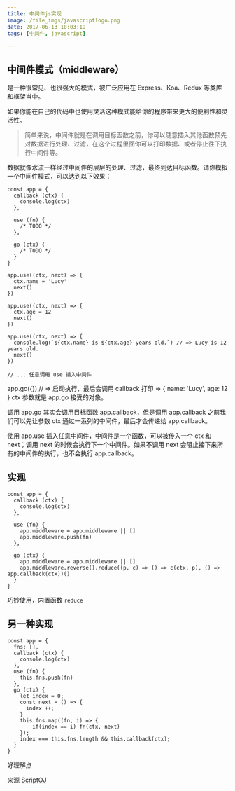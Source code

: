 ```yaml
---
title: 中间件js实现
image: /file_imgs/javascriptlogo.png
date: 2017-06-13 10:03:19
tags: [中间件, javascript]

---
```


## 中间件模式（middleware）

是一种很常见、也很强大的模式，被广泛应用在 Express、Koa、Redux 等类库和框架当中。

如果你能在自己的代码中也使用灵活这种模式能给你的程序带来更大的便利性和灵活性。

>简单来说，中间件就是在调用目标函数之前，你可以随意插入其他函数预先对数据进行处理、过滤，在这个过程里面你可以打印数据、或者停止往下执行中间件等。

数据就像水流一样经过中间件的层层的处理、过滤，最终到达目标函数。请你模拟一个中间件模式，可以达到以下效果：

```
const app = {
  callback (ctx) {
    console.log(ctx)
  },
  
  use (fn) {
    /* TODO */
  },
  
  go (ctx) {
    /* TODO */
  }
}

app.use((ctx, next) => {
  ctx.name = 'Lucy'
  next()
})

app.use((ctx, next) => {
  ctx.age = 12
  next()
})

app.use((ctx, next) => {
  console.log(`${ctx.name} is ${ctx.age} years old.`) // => Lucy is 12 years old.
  next()
})

// ... 任意调用 use 插入中间件

```

app.go({}) // => 启动执行，最后会调用 callback 打印 => { name: 'Lucy', age: 12  }
ctx 参数就是 app.go 接受的对象。

调用 app.go 其实会调用目标函数 app.callback，但是调用 app.callback 之前我们可以先让参数 ctx 通过一系列的中间件，最后才会传递给 app.callback。

使用 app.use 插入任意中间件，中间件是一个函数，可以被传入一个 ctx 和 next；调用 next 的时候会执行下一个中间件。如果不调用 next 会阻止接下来所有的中间件的执行，也不会执行 app.callback。

## 实现

```
const app = {
  callback (ctx) {
    console.log(ctx)
  },
  
  use (fn) {
    app.middleware = app.middleware || []
    app.middleware.push(fn)
  },
  
  go (ctx) {
    app.middleware = app.middleware || []
    app.middleware.reverse().reduce((p, c) => () => c(ctx, p), () => app.callback(ctx))()
  }
}
```

巧妙使用，内置函数 ``reduce`` 

## 另一种实现

```
const app = {
  fns: [],
  callback (ctx) {
    console.log(ctx)
  },
  use (fn) {
    this.fns.push(fn)
  },
  go (ctx) {
    let index = 0;
    const next = () => {
      index ++;
    }
    this.fns.map((fn, i) => {
    	if(index == i) fn(ctx, next)
    });
    index === this.fns.length && this.callback(ctx);
  }
}
```

好理解点


来源 [ScriptOJ](https://scriptoj.com/topic/89/52-%E4%B8%AD%E9%97%B4%E4%BB%B6%E6%A8%A1%E5%BC%8F/17)